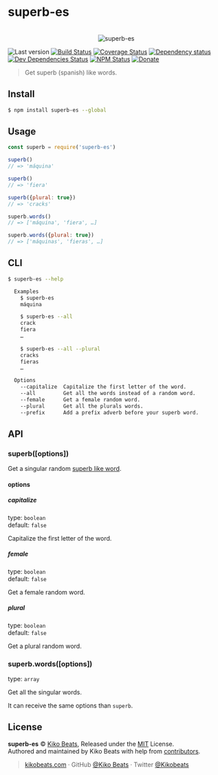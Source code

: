 # superb-es

<p align="center">
  <br>
  <img src="https://i.imgur.com/br0QoZx.png" alt="superb-es">
  <br>
</p>

![Last version](https://img.shields.io/github/tag/Kikobeats/superb-es.svg?style=flat-square)
[![Build Status](https://img.shields.io/travis/Kikobeats/superb-es/master.svg?style=flat-square)](https://travis-ci.org/Kikobeats/superb-es)
[![Coverage Status](https://img.shields.io/coveralls/Kikobeats/superb-es.svg?style=flat-square)](https://coveralls.io/github/Kikobeats/superb-es)
[![Dependency status](https://img.shields.io/david/Kikobeats/superb-es.svg?style=flat-square)](https://david-dm.org/Kikobeats/superb-es)
[![Dev Dependencies Status](https://img.shields.io/david/dev/Kikobeats/superb-es.svg?style=flat-square)](https://david-dm.org/Kikobeats/superb-es#info=devDependencies)
[![NPM Status](https://img.shields.io/npm/dm/superb-es.svg?style=flat-square)](https://www.npmjs.org/package/superb-es)
[![Donate](https://img.shields.io/badge/donate-paypal-blue.svg?style=flat-square)](https://paypal.me/Kikobeats)

> Get superb (spanish) like words.

## Install

```bash
$ npm install superb-es --global
```

## Usage

```js
const superb = require('superb-es')

superb()
// => 'máquina'

superb()
// => 'fiera'

superb({plural: true})
// => 'cracks'

superb.words()
// => ['máquina', 'fiera', …]

superb.words({plural: true})
// => ['máquinas', 'fieras', …]
```

## CLI

```bash
$ superb-es --help

  Examples
    $ superb-es
    máquina

    $ superb-es --all
    crack
    fiera
    …
    
    $ superb-es --all --plural
    cracks
    fieras
    …

  Options
    --capitalize  Capitalize the first letter of the word.
    --all         Get all the words instead of a random word.
    --female      Get a female random word.
    --plural      Get all the plurals words.
    --prefix      Add a prefix adverb before your superb word.
```

## API

### superb([options])

Get a singular random [superb like word](words.json).

#### options

##### capitalize

type: `boolean`</br>
default: `false`

Capitalize the first letter of the word.

##### female

type: `boolean`</br>
default: `false`

Get a female random word.

##### plural

type: `boolean`</br>
default: `false`

Get a plural random word.

### superb.words([options])

type: `array`

Get all the singular words.

It can receive the same options than `superb`.

## License

**superb-es** © [Kiko Beats](https://kikobeats.com), Released under the [MIT](https://github.com/Kikobeats/superb-es/blob/master/LICENSE.md) License.<br>
Authored and maintained by Kiko Beats with help from [contributors](https://github.com/Kikobeats/superb-es/contributors).

> [kikobeats.com](https://kikobeats.com) · GitHub [@Kiko Beats](https://github.com/Kikobeats) · Twitter [@Kikobeats](https://twitter.com/Kikobeats)

